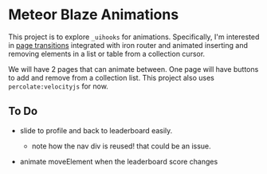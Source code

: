 # Meteor Blaze Animations

This project is to explore `_uihooks` for animations. Specifically, I'm interested in [page transitions](http://www.tympanus.net/Development/PageTransitions/) integrated with iron router and animated inserting and removing elements in a list or table from a collection cursor.

We will have 2 pages that can animate between. One page will have buttons to add and remove from a collection list. This project also uses `percolate:velocityjs` for now.

## To Do

- slide to profile and back to leaderboard easily.
  - note how the nav div is reused! that could be an issue.

- animate moveElement when the leaderboard score changes


